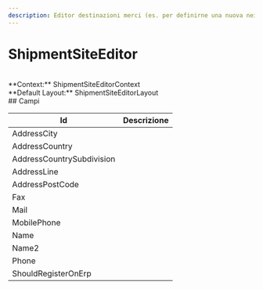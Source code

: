 ```yaml
---
description: Editor destinazioni merci (es. per definirne una nuova nei documenti di vendita)
---
```


# ShipmentSiteEditor

<br/>
**Context:** ShipmentSiteEditorContext
<br/>
**Default Layout:** ShipmentSiteEditorLayout



<br/>
## Campi

| Id | Descrizione | 
| --- | --- | 
| AddressCity |  | 
| AddressCountry |  | 
| AddressCountrySubdivision |  | 
| AddressLine |  | 
| AddressPostCode |  | 
| Fax |  | 
| Mail |  | 
| MobilePhone |  | 
| Name |  | 
| Name2 |  | 
| Phone |  | 
| ShouldRegisterOnErp |  |
